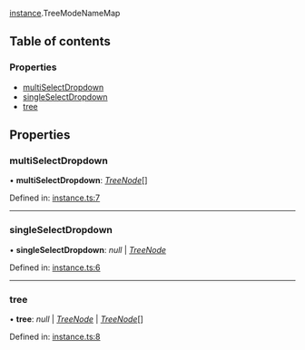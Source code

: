 [instance](../modules/instance.md).TreeModeNameMap

## Table of contents

### Properties

- [multiSelectDropdown](instance.treemodenamemap.md#multiselectdropdown)
- [singleSelectDropdown](instance.treemodenamemap.md#singleselectdropdown)
- [tree](instance.treemodenamemap.md#tree)

## Properties

### multiSelectDropdown

• **multiSelectDropdown**: [*TreeNode*](tree_node.treenode.md)[]

Defined in: [instance.ts:7](https://github.com/ckotzbauer/simple-tree-component/blob/7a66e99/src/types/instance.ts#L7)

___

### singleSelectDropdown

• **singleSelectDropdown**: *null* \| [*TreeNode*](tree_node.treenode.md)

Defined in: [instance.ts:6](https://github.com/ckotzbauer/simple-tree-component/blob/7a66e99/src/types/instance.ts#L6)

___

### tree

• **tree**: *null* \| [*TreeNode*](tree_node.treenode.md) \| [*TreeNode*](tree_node.treenode.md)[]

Defined in: [instance.ts:8](https://github.com/ckotzbauer/simple-tree-component/blob/7a66e99/src/types/instance.ts#L8)
